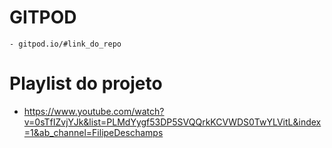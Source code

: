 # GITPOD

    - gitpod.io/#link_do_repo

# Playlist do projeto

- https://www.youtube.com/watch?v=0sTfIZvjYJk&list=PLMdYygf53DP5SVQQrkKCVWDS0TwYLVitL&index=1&ab_channel=FilipeDeschamps

